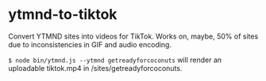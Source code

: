 # ytmnd-to-tiktok
Convert YTMND sites into videos for TikTok. Works on, maybe, 50% of sites due to inconsistencies in GIF and audio encoding.

`$ node bin/ytmnd.js --ytmnd getreadyforcoconuts` will render an uploadable tiktok.mp4 in /sites/getreadyforcoconuts.
